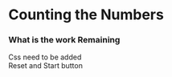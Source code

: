 # Counting the Numbers

### What is the work Remaining 

Css need to be added <br>
Reset and Start button <br>